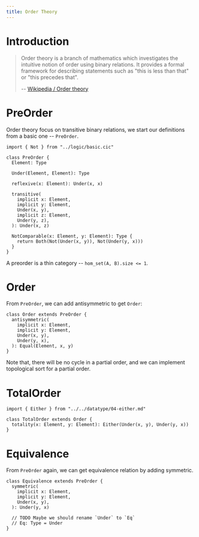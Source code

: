 ```yaml
---
title: Order Theory
---
```


# Introduction

> Order theory is a branch of mathematics which investigates the
> intuitive notion of order using binary relations. It provides a formal
> framework for describing statements such as "this is less than that"
> or "this precedes that".
>
> -- [Wikipedia / Order theory](https://en.wikipedia.org/wiki/Order_theory)

# PreOrder

Order theory focus on transitive binary relations,
we start our definitions from a basic one -- `PreOrder`.

```cicada
import { Not } from "../logic/basic.cic"

class PreOrder {
  Element: Type

  Under(Element, Element): Type

  reflexive(x: Element): Under(x, x)

  transitive(
    implicit x: Element,
    implicit y: Element,
    Under(x, y),
    implicit z: Element,
    Under(y, z),
  ): Under(x, z)

  NotComparable(x: Element, y: Element): Type {
    return Both(Not(Under(x, y)), Not(Under(y, x)))
  }
}
```

A preorder is a thin category -- `hom_set(A, B).size <= 1`.

# Order

From `PreOrder`, we can add antisymmetric to get `Order`:

```cicada
class Order extends PreOrder {
  antisymmetric(
    implicit x: Element,
    implicit y: Element,
    Under(x, y),
    Under(y, x),
  ): Equal(Element, x, y)
}
```

Note that, there will be no cycle in a partial order,
and we can implement topological sort for a partial order.

# TotalOrder

```cicada
import { Either } from "../../datatype/04-either.md"

class TotalOrder extends Order {
  totality(x: Element, y: Element): Either(Under(x, y), Under(y, x))
}
```

# Equivalence

From `PreOrder` again, we can get equivalence relation by adding symmetric.

```cicada
class Equivalence extends PreOrder {
  symmetric(
    implicit x: Element,
    implicit y: Element,
    Under(x, y),
  ): Under(y, x)

  // TODO Maybe we should rename `Under` to `Eq`
  // Eq: Type = Under
}
```
